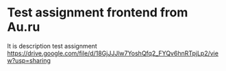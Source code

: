 # Test assignment frontend from Au.ru
It is description test assignment
https://drive.google.com/file/d/18GjJJJlw7YoshQfq2_FYQv6hnRTpjLp2/view?usp=sharing